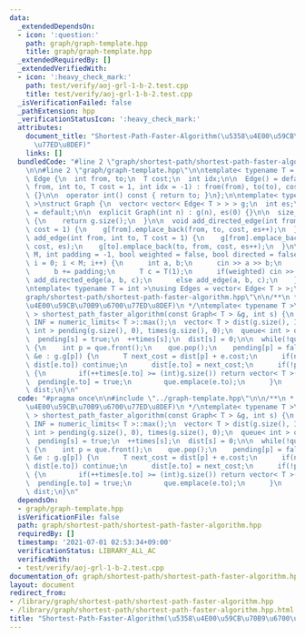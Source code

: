 ```yaml
---
data:
  _extendedDependsOn:
  - icon: ':question:'
    path: graph/graph-template.hpp
    title: graph/graph-template.hpp
  _extendedRequiredBy: []
  _extendedVerifiedWith:
  - icon: ':heavy_check_mark:'
    path: test/verify/aoj-grl-1-b-2.test.cpp
    title: test/verify/aoj-grl-1-b-2.test.cpp
  _isVerificationFailed: false
  _pathExtension: hpp
  _verificationStatusIcon: ':heavy_check_mark:'
  attributes:
    document_title: "Shortest-Path-Faster-Algorithm(\u5358\u4E00\u59CB\u70B9\u6700\
      \u77ED\u8DEF)"
    links: []
  bundledCode: "#line 2 \"graph/shortest-path/shortest-path-faster-algorithm.hpp\"\
    \n\n#line 2 \"graph/graph-template.hpp\"\n\ntemplate< typename T = int >\nstruct\
    \ Edge {\n  int from, to;\n  T cost;\n  int idx;\n\n  Edge() = default;\n\n  Edge(int\
    \ from, int to, T cost = 1, int idx = -1) : from(from), to(to), cost(cost), idx(idx)\
    \ {}\n\n  operator int() const { return to; }\n};\n\ntemplate< typename T = int\
    \ >\nstruct Graph {\n  vector< vector< Edge< T > > > g;\n  int es;\n\n  Graph()\
    \ = default;\n\n  explicit Graph(int n) : g(n), es(0) {}\n\n  size_t size() const\
    \ {\n    return g.size();\n  }\n\n  void add_directed_edge(int from, int to, T\
    \ cost = 1) {\n    g[from].emplace_back(from, to, cost, es++);\n  }\n\n  void\
    \ add_edge(int from, int to, T cost = 1) {\n    g[from].emplace_back(from, to,\
    \ cost, es);\n    g[to].emplace_back(to, from, cost, es++);\n  }\n\n  void read(int\
    \ M, int padding = -1, bool weighted = false, bool directed = false) {\n    for(int\
    \ i = 0; i < M; i++) {\n      int a, b;\n      cin >> a >> b;\n      a += padding;\n\
    \      b += padding;\n      T c = T(1);\n      if(weighted) cin >> c;\n      if(directed)\
    \ add_directed_edge(a, b, c);\n      else add_edge(a, b, c);\n    }\n  }\n};\n\
    \ntemplate< typename T = int >\nusing Edges = vector< Edge< T > >;\n#line 4 \"\
    graph/shortest-path/shortest-path-faster-algorithm.hpp\"\n\n/**\n * @brief Shortest-Path-Faster-Algorithm(\u5358\
    \u4E00\u59CB\u70B9\u6700\u77ED\u8DEF)\n */\ntemplate< typename T >\nvector< T\
    \ > shortest_path_faster_algorithm(const Graph< T > &g, int s) {\n  const auto\
    \ INF = numeric_limits< T >::max();\n  vector< T > dist(g.size(), INF);\n  vector<\
    \ int > pending(g.size(), 0), times(g.size(), 0);\n  queue< int > que;\n\n  que.emplace(s);\n\
    \  pending[s] = true;\n  ++times[s];\n  dist[s] = 0;\n\n  while(!que.empty())\
    \ {\n    int p = que.front();\n    que.pop();\n    pending[p] = false;\n    for(auto\
    \ &e : g.g[p]) {\n      T next_cost = dist[p] + e.cost;\n      if(next_cost >=\
    \ dist[e.to]) continue;\n      dist[e.to] = next_cost;\n      if(!pending[e.to])\
    \ {\n        if(++times[e.to] >= (int)g.size()) return vector< T >();\n      \
    \  pending[e.to] = true;\n        que.emplace(e.to);\n      }\n    }\n  }\n  return\
    \ dist;\n}\n"
  code: "#pragma once\n\n#include \"../graph-template.hpp\"\n\n/**\n * @brief Shortest-Path-Faster-Algorithm(\u5358\
    \u4E00\u59CB\u70B9\u6700\u77ED\u8DEF)\n */\ntemplate< typename T >\nvector< T\
    \ > shortest_path_faster_algorithm(const Graph< T > &g, int s) {\n  const auto\
    \ INF = numeric_limits< T >::max();\n  vector< T > dist(g.size(), INF);\n  vector<\
    \ int > pending(g.size(), 0), times(g.size(), 0);\n  queue< int > que;\n\n  que.emplace(s);\n\
    \  pending[s] = true;\n  ++times[s];\n  dist[s] = 0;\n\n  while(!que.empty())\
    \ {\n    int p = que.front();\n    que.pop();\n    pending[p] = false;\n    for(auto\
    \ &e : g.g[p]) {\n      T next_cost = dist[p] + e.cost;\n      if(next_cost >=\
    \ dist[e.to]) continue;\n      dist[e.to] = next_cost;\n      if(!pending[e.to])\
    \ {\n        if(++times[e.to] >= (int)g.size()) return vector< T >();\n      \
    \  pending[e.to] = true;\n        que.emplace(e.to);\n      }\n    }\n  }\n  return\
    \ dist;\n}\n"
  dependsOn:
  - graph/graph-template.hpp
  isVerificationFile: false
  path: graph/shortest-path/shortest-path-faster-algorithm.hpp
  requiredBy: []
  timestamp: '2021-07-01 02:53:34+09:00'
  verificationStatus: LIBRARY_ALL_AC
  verifiedWith:
  - test/verify/aoj-grl-1-b-2.test.cpp
documentation_of: graph/shortest-path/shortest-path-faster-algorithm.hpp
layout: document
redirect_from:
- /library/graph/shortest-path/shortest-path-faster-algorithm.hpp
- /library/graph/shortest-path/shortest-path-faster-algorithm.hpp.html
title: "Shortest-Path-Faster-Algorithm(\u5358\u4E00\u59CB\u70B9\u6700\u77ED\u8DEF)"
---
```

